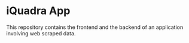 # iQuadra App

This repository contains the frontend and the backend of an application involving web scraped data.
